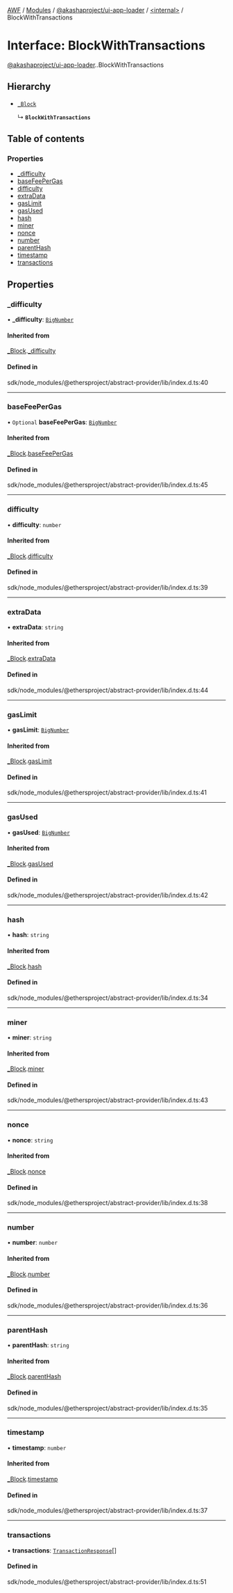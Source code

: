 [AWF](../README.md) / [Modules](../modules.md) / [@akashaproject/ui-app-loader](../modules/akashaproject_ui_app_loader.md) / [<internal\>](../modules/akashaproject_ui_app_loader._internal_.md) / BlockWithTransactions

# Interface: BlockWithTransactions

[@akashaproject/ui-app-loader](../modules/akashaproject_ui_app_loader.md).[<internal>](../modules/akashaproject_ui_app_loader._internal_.md).BlockWithTransactions

## Hierarchy

- [`_Block`](akashaproject_ui_app_loader._internal_._Block.md)

  ↳ **`BlockWithTransactions`**

## Table of contents

### Properties

- [\_difficulty](akashaproject_ui_app_loader._internal_.BlockWithTransactions.md#_difficulty)
- [baseFeePerGas](akashaproject_ui_app_loader._internal_.BlockWithTransactions.md#basefeepergas)
- [difficulty](akashaproject_ui_app_loader._internal_.BlockWithTransactions.md#difficulty)
- [extraData](akashaproject_ui_app_loader._internal_.BlockWithTransactions.md#extradata)
- [gasLimit](akashaproject_ui_app_loader._internal_.BlockWithTransactions.md#gaslimit)
- [gasUsed](akashaproject_ui_app_loader._internal_.BlockWithTransactions.md#gasused)
- [hash](akashaproject_ui_app_loader._internal_.BlockWithTransactions.md#hash)
- [miner](akashaproject_ui_app_loader._internal_.BlockWithTransactions.md#miner)
- [nonce](akashaproject_ui_app_loader._internal_.BlockWithTransactions.md#nonce)
- [number](akashaproject_ui_app_loader._internal_.BlockWithTransactions.md#number)
- [parentHash](akashaproject_ui_app_loader._internal_.BlockWithTransactions.md#parenthash)
- [timestamp](akashaproject_ui_app_loader._internal_.BlockWithTransactions.md#timestamp)
- [transactions](akashaproject_ui_app_loader._internal_.BlockWithTransactions.md#transactions)

## Properties

### \_difficulty

• **\_difficulty**: [`BigNumber`](../classes/akashaproject_ui_app_loader._internal_.BigNumber.md)

#### Inherited from

[_Block](akashaproject_ui_app_loader._internal_._Block.md).[_difficulty](akashaproject_ui_app_loader._internal_._Block.md#_difficulty)

#### Defined in

sdk/node_modules/@ethersproject/abstract-provider/lib/index.d.ts:40

___

### baseFeePerGas

• `Optional` **baseFeePerGas**: [`BigNumber`](../classes/akashaproject_ui_app_loader._internal_.BigNumber.md)

#### Inherited from

[_Block](akashaproject_ui_app_loader._internal_._Block.md).[baseFeePerGas](akashaproject_ui_app_loader._internal_._Block.md#basefeepergas)

#### Defined in

sdk/node_modules/@ethersproject/abstract-provider/lib/index.d.ts:45

___

### difficulty

• **difficulty**: `number`

#### Inherited from

[_Block](akashaproject_ui_app_loader._internal_._Block.md).[difficulty](akashaproject_ui_app_loader._internal_._Block.md#difficulty)

#### Defined in

sdk/node_modules/@ethersproject/abstract-provider/lib/index.d.ts:39

___

### extraData

• **extraData**: `string`

#### Inherited from

[_Block](akashaproject_ui_app_loader._internal_._Block.md).[extraData](akashaproject_ui_app_loader._internal_._Block.md#extradata)

#### Defined in

sdk/node_modules/@ethersproject/abstract-provider/lib/index.d.ts:44

___

### gasLimit

• **gasLimit**: [`BigNumber`](../classes/akashaproject_ui_app_loader._internal_.BigNumber.md)

#### Inherited from

[_Block](akashaproject_ui_app_loader._internal_._Block.md).[gasLimit](akashaproject_ui_app_loader._internal_._Block.md#gaslimit)

#### Defined in

sdk/node_modules/@ethersproject/abstract-provider/lib/index.d.ts:41

___

### gasUsed

• **gasUsed**: [`BigNumber`](../classes/akashaproject_ui_app_loader._internal_.BigNumber.md)

#### Inherited from

[_Block](akashaproject_ui_app_loader._internal_._Block.md).[gasUsed](akashaproject_ui_app_loader._internal_._Block.md#gasused)

#### Defined in

sdk/node_modules/@ethersproject/abstract-provider/lib/index.d.ts:42

___

### hash

• **hash**: `string`

#### Inherited from

[_Block](akashaproject_ui_app_loader._internal_._Block.md).[hash](akashaproject_ui_app_loader._internal_._Block.md#hash)

#### Defined in

sdk/node_modules/@ethersproject/abstract-provider/lib/index.d.ts:34

___

### miner

• **miner**: `string`

#### Inherited from

[_Block](akashaproject_ui_app_loader._internal_._Block.md).[miner](akashaproject_ui_app_loader._internal_._Block.md#miner)

#### Defined in

sdk/node_modules/@ethersproject/abstract-provider/lib/index.d.ts:43

___

### nonce

• **nonce**: `string`

#### Inherited from

[_Block](akashaproject_ui_app_loader._internal_._Block.md).[nonce](akashaproject_ui_app_loader._internal_._Block.md#nonce)

#### Defined in

sdk/node_modules/@ethersproject/abstract-provider/lib/index.d.ts:38

___

### number

• **number**: `number`

#### Inherited from

[_Block](akashaproject_ui_app_loader._internal_._Block.md).[number](akashaproject_ui_app_loader._internal_._Block.md#number)

#### Defined in

sdk/node_modules/@ethersproject/abstract-provider/lib/index.d.ts:36

___

### parentHash

• **parentHash**: `string`

#### Inherited from

[_Block](akashaproject_ui_app_loader._internal_._Block.md).[parentHash](akashaproject_ui_app_loader._internal_._Block.md#parenthash)

#### Defined in

sdk/node_modules/@ethersproject/abstract-provider/lib/index.d.ts:35

___

### timestamp

• **timestamp**: `number`

#### Inherited from

[_Block](akashaproject_ui_app_loader._internal_._Block.md).[timestamp](akashaproject_ui_app_loader._internal_._Block.md#timestamp)

#### Defined in

sdk/node_modules/@ethersproject/abstract-provider/lib/index.d.ts:37

___

### transactions

• **transactions**: [`TransactionResponse`](akashaproject_ui_app_loader._internal_.TransactionResponse.md)[]

#### Defined in

sdk/node_modules/@ethersproject/abstract-provider/lib/index.d.ts:51

